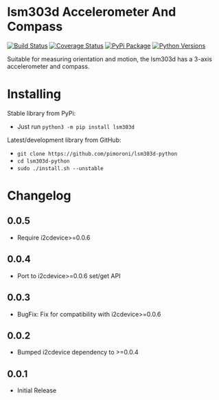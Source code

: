 # lsm303d Accelerometer And Compass

[![Build Status](https://shields.io/github/workflow/status/pimoroni/lsm303d-python/Python%20Tests.svg)](https://github.com/pimoroni/sgp30-python/actions/workflows/test.yml)
[![Coverage Status](https://coveralls.io/repos/github/pimoroni/lsm303d-python/badge.svg?branch=master)](https://coveralls.io/github/pimoroni/lsm303d-python?branch=master)
[![PyPi Package](https://img.shields.io/pypi/v/lsm303d.svg)](https://pypi.python.org/pypi/lsm303d)
[![Python Versions](https://img.shields.io/pypi/pyversions/lsm303d.svg)](https://pypi.python.org/pypi/lsm303d)

Suitable for measuring orientation and motion, the lsm303d has a 3-axis accelerometer and compass.

# Installing

Stable library from PyPi:

* Just run `python3 -m pip install lsm303d`

Latest/development library from GitHub:

* `git clone https://github.com/pimoroni/lsm303d-python`
* `cd lsm303d-python`
* `sudo ./install.sh --unstable`


# Changelog
0.0.5
-----

* Require i2cdevice>=0.0.6

0.0.4
-----

* Port to i2cdevice>=0.0.6 set/get API

0.0.3
-----

* BugFix: Fix for compatibility with i2cdevice>=0.0.6

0.0.2
-----

* Bumped i2cdevice dependency to >=0.0.4

0.0.1
-----

* Initial Release
